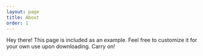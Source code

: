 ```yaml
---
layout: page
title: About
order: 1
---
```


<p class="message">
  Hey there! This page is included as an example. Feel free to customize it for your own use upon downloading. Carry on!
</p>


